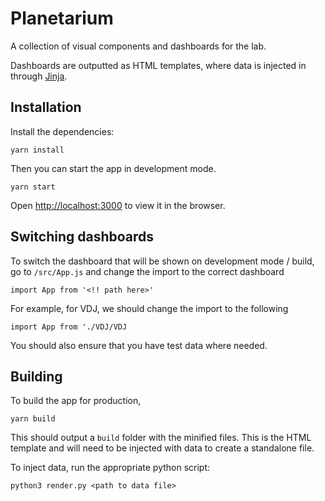 # Planetarium

A collection of visual components and dashboards for the lab.

Dashboards are outputted as HTML templates, where data is injected in through [Jinja](https://palletsprojects.com/p/jinja/).


## Installation

Install the dependencies:

```
yarn install
```


Then you can start the app in development mode.

```
yarn start
```

Open [http://localhost:3000](http://localhost:3000) to view it in the browser.


## Switching dashboards

To switch the dashboard that will be shown on development mode / build, go to `/src/App.js` and change the import to the correct dashboard

```
import App from '<!! path here>'
```

For example, for VDJ, we should change the import to the following

```
import App from './VDJ/VDJ
```

You should also ensure that you have test data where needed.


## Building

To build the app for production,

```
yarn build
```

This should output a `build` folder with the minified files. This is the HTML template and will need to be injected with data to create a standalone file.

To inject data, run the appropriate python script:

```
python3 render.py <path to data file>
```

